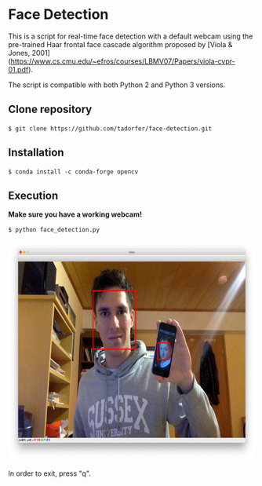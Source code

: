 # Face Detection

This is a script for real-time face detection with a default webcam using the pre-trained Haar frontal face cascade algorithm proposed by [Viola & Jones, 2001] (https://www.cs.cmu.edu/~efros/courses/LBMV07/Papers/viola-cvpr-01.pdf).

The script is compatible with both Python 2 and Python 3 versions.


## Clone repository

```
$ git clone https://github.com/tadorfer/face-detection.git
```


## Installation

```
$ conda install -c conda-forge opencv
```


## Execution

**Make sure you have a working webcam!**

```
$ python face_detection.py
```

<p align="center">
  <img src="/demo.png" height="450" width="700">
 </p>

In order to exit, press "q".
